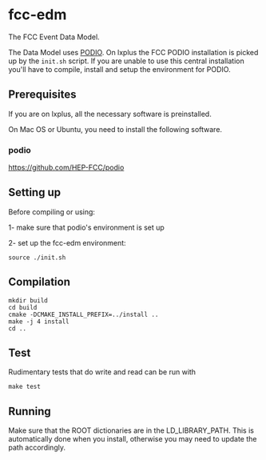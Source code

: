fcc-edm
=======

The FCC Event Data Model.

The Data Model uses [PODIO](https://github.com/HEP-FCC/podio). On lxplus the FCC PODIO installation is picked up by the `init.sh` script. If you are unable to use this central installation you'll have to compile, install and setup the environment for PODIO.

Prerequisites
--

If you are on lxplus, all the necessary software is preinstalled.

On Mac OS or Ubuntu, you need to install the following software.

### podio

https://github.com/HEP-FCC/podio


Setting up
--

Before compiling or using:

1- make sure that podio's environment is set up

2- set up the fcc-edm environment:

    source ./init.sh


Compilation
--

    mkdir build
    cd build
    cmake -DCMAKE_INSTALL_PREFIX=../install ..
    make -j 4 install
    cd ..


Test
--
Rudimentary tests that do write and read can be run with

    make test


Running
--
Make sure that the ROOT dictionaries are in the LD_LIBRARY_PATH. This is automatically done when you install, otherwise you may need to update the path accordingly.
